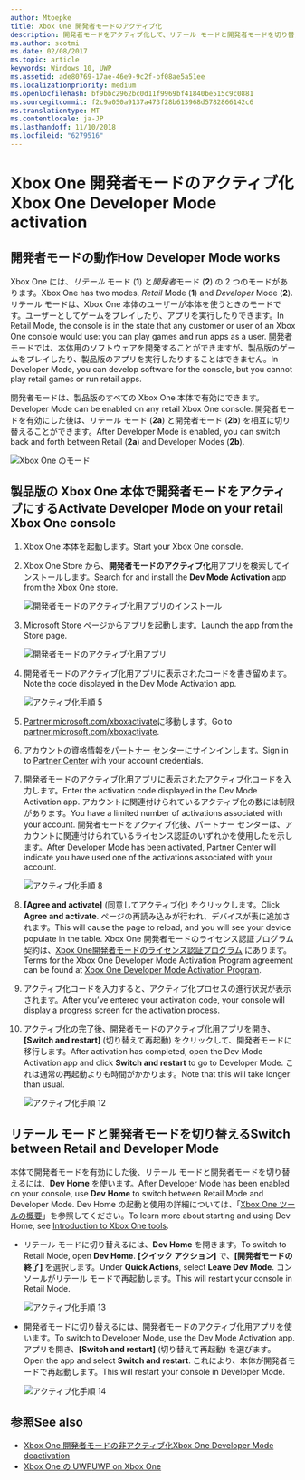 ```yaml
---
author: Mtoepke
title: Xbox One 開発者モードのアクティブ化
description: 開発者モードをアクティブ化して、リテール モードと開発者モードを切り替えることができるようにする方法を説明します。
ms.author: scotmi
ms.date: 02/08/2017
ms.topic: article
keywords: Windows 10, UWP
ms.assetid: ade80769-17ae-46e9-9c2f-bf08ae5a51ee
ms.localizationpriority: medium
ms.openlocfilehash: bf9bbc2962bc0d11f9969bf41840be515c9c0881
ms.sourcegitcommit: f2c9a050a9137a473f28b613968d5782866142c6
ms.translationtype: MT
ms.contentlocale: ja-JP
ms.lasthandoff: 11/10/2018
ms.locfileid: "6279516"
---
```

# <a name="xbox-one-developer-mode-activation"></a><span data-ttu-id="e9d95-104">Xbox One 開発者モードのアクティブ化</span><span class="sxs-lookup"><span data-stu-id="e9d95-104">Xbox One Developer Mode activation</span></span>

## <a name="how-developer-mode-works"></a><span data-ttu-id="e9d95-105">開発者モードの動作</span><span class="sxs-lookup"><span data-stu-id="e9d95-105">How Developer Mode works</span></span>
<span data-ttu-id="e9d95-106">Xbox One には、*リテール* モード (**1**) と*開発者*モード (**2**) の 2 つのモードがあります。</span><span class="sxs-lookup"><span data-stu-id="e9d95-106">Xbox One has two modes, *Retail* Mode (**1**) and *Developer* Mode (**2**).</span></span> <span data-ttu-id="e9d95-107">リテール モードは、Xbox One 本体のユーザーが本体を使うときのモードです。ユーザーとしてゲームをプレイしたり、アプリを実行したりできます。</span><span class="sxs-lookup"><span data-stu-id="e9d95-107">In Retail Mode, the console is in the state that any customer or user of an Xbox One console would use: you can play games and run apps as a user.</span></span> <span data-ttu-id="e9d95-108">開発者モードでは、本体用のソフトウェアを開発することができますが、製品版のゲームをプレイしたり、製品版のアプリを実行したりすることはできません。</span><span class="sxs-lookup"><span data-stu-id="e9d95-108">In Developer Mode, you can develop software for the console, but you cannot play retail games or run retail apps.</span></span>

<span data-ttu-id="e9d95-109">開発者モードは、製品版のすべての Xbox One 本体で有効にできます。</span><span class="sxs-lookup"><span data-stu-id="e9d95-109">Developer Mode can be enabled on any retail Xbox One console.</span></span> <span data-ttu-id="e9d95-110">開発者モードを有効にした後は、リテール モード (**2a**) と開発者モード (**2b**) を相互に切り替えることができます。</span><span class="sxs-lookup"><span data-stu-id="e9d95-110">After Developer Mode is enabled, you can switch back and forth between Retail (**2a**) and Developer Modes (**2b**).</span></span>

![Xbox One のモード](images/dev-mode-flow.png)

## <a name="activate-developer-mode-on-your-retail-xbox-one-console"></a><span data-ttu-id="e9d95-112">製品版の Xbox One 本体で開発者モードをアクティブにする</span><span class="sxs-lookup"><span data-stu-id="e9d95-112">Activate Developer Mode on your retail Xbox One console</span></span>

1.  <span data-ttu-id="e9d95-113">Xbox One 本体を起動します。</span><span class="sxs-lookup"><span data-stu-id="e9d95-113">Start your Xbox One console.</span></span>

2.  <span data-ttu-id="e9d95-114">Xbox One Store から、**開発者モードのアクティブ化**用アプリを検索してインストールします。</span><span class="sxs-lookup"><span data-stu-id="e9d95-114">Search for and install the **Dev Mode Activation** app from the Xbox One store.</span></span>

    ![開発者モードのアクティブ化用アプリのインストール](images/devkit-activation-1.png)

3.  <span data-ttu-id="e9d95-116">Microsoft Store ページからアプリを起動します。</span><span class="sxs-lookup"><span data-stu-id="e9d95-116">Launch the app from the Store page.</span></span>

    ![開発者モードのアクティブ化用アプリ](images/devkit-activation-2.png)

4.  <span data-ttu-id="e9d95-118">開発者モードのアクティブ化用アプリに表示されたコードを書き留めます。</span><span class="sxs-lookup"><span data-stu-id="e9d95-118">Note the code displayed in the Dev Mode Activation app.</span></span>

    ![アクティブ化手順 5](images/activation-step-5.png)  
    
5.  <span data-ttu-id="e9d95-120">[Partner.microsoft.com/xboxactivate](https://partner.microsoft.com/xboxactivate)に移動します。</span><span class="sxs-lookup"><span data-stu-id="e9d95-120">Go to [partner.microsoft.com/xboxactivate](https://partner.microsoft.com/xboxactivate).</span></span>

6.  <span data-ttu-id="e9d95-121">アカウントの資格情報を[パートナー センター](https://partner.microsoft.com/dashboard)にサインインします。</span><span class="sxs-lookup"><span data-stu-id="e9d95-121">Sign in to [Partner Center](https://partner.microsoft.com/dashboard) with your account credentials.</span></span>

7.  <span data-ttu-id="e9d95-122">開発者モードのアクティブ化用アプリに表示されたアクティブ化コードを入力します。</span><span class="sxs-lookup"><span data-stu-id="e9d95-122">Enter the activation code displayed in the Dev Mode Activation app.</span></span> <span data-ttu-id="e9d95-123">アカウントに関連付けられているアクティブ化の数には制限があります。</span><span class="sxs-lookup"><span data-stu-id="e9d95-123">You have a limited number of activations associated with your account.</span></span> <span data-ttu-id="e9d95-124">開発者モードをアクティブ化後、パートナー センターは、アカウントに関連付けられているライセンス認証のいずれかを使用したを示します。</span><span class="sxs-lookup"><span data-stu-id="e9d95-124">After Developer Mode has been activated, Partner Center will indicate you have used one of the activations associated with your account.</span></span>

    ![アクティブ化手順 8](images/activation-step-8-rs2.png)    
    
8.  <span data-ttu-id="e9d95-126">**[Agree and activate]** (同意してアクティブ化) をクリックします。</span><span class="sxs-lookup"><span data-stu-id="e9d95-126">Click **Agree and activate**.</span></span> <span data-ttu-id="e9d95-127">ページの再読み込みが行われ、デバイスが表に追加されます。</span><span class="sxs-lookup"><span data-stu-id="e9d95-127">This will cause the page to reload, and you will see your device populate in the table.</span></span> <span data-ttu-id="e9d95-128">Xbox One 開発者モードのライセンス認証プログラム契約は、[Xbox One開発者モードのライセンス認証プログラム](http://go.microsoft.com/fwlink/p/?LinkId=760399) にあります。</span><span class="sxs-lookup"><span data-stu-id="e9d95-128">Terms for the Xbox One Developer Mode Activation Program agreement can be found at [Xbox One Developer Mode Activation Program](http://go.microsoft.com/fwlink/p/?LinkId=760399).</span></span>

9.  <span data-ttu-id="e9d95-129">アクティブ化コードを入力すると、アクティブ化プロセスの進行状況が表示されます。</span><span class="sxs-lookup"><span data-stu-id="e9d95-129">After you’ve entered your activation code, your console will display a progress screen for the activation process.</span></span>  
    
10. <span data-ttu-id="e9d95-130">アクティブ化の完了後、開発者モードのアクティブ化用アプリを開き、**[Switch and restart]** (切り替えて再起動) をクリックして、開発者モードに移行します。</span><span class="sxs-lookup"><span data-stu-id="e9d95-130">After activation has completed, open the Dev Mode Activation app and click **Switch and restart** to go to Developer Mode.</span></span> <span data-ttu-id="e9d95-131">これは通常の再起動よりも時間がかかります。</span><span class="sxs-lookup"><span data-stu-id="e9d95-131">Note that this will take longer than usual.</span></span>

    ![アクティブ化手順 12](images/activation-step-12.png)   

## <a name="switch-between-retail-and-developer-mode"></a><span data-ttu-id="e9d95-133">リテール モードと開発者モードを切り替える</span><span class="sxs-lookup"><span data-stu-id="e9d95-133">Switch between Retail and Developer Mode</span></span>
<span data-ttu-id="e9d95-134">本体で開発者モードを有効にした後、リテール モードと開発者モードを切り替えるには、**Dev Home** を使います。</span><span class="sxs-lookup"><span data-stu-id="e9d95-134">After Developer Mode has been enabled on your console, use **Dev Home** to switch between Retail Mode and Developer Mode.</span></span> <span data-ttu-id="e9d95-135">Dev Home の起動と使用の詳細については、「[Xbox One ツールの概要](introduction-to-xbox-tools.md)」を参照してください。</span><span class="sxs-lookup"><span data-stu-id="e9d95-135">To learn more about starting and using Dev Home, see [Introduction to Xbox One tools](introduction-to-xbox-tools.md).</span></span>

* <span data-ttu-id="e9d95-136">リテール モードに切り替えるには、**Dev Home** を開きます。</span><span class="sxs-lookup"><span data-stu-id="e9d95-136">To switch to Retail Mode, open **Dev Home**.</span></span> <span data-ttu-id="e9d95-137">**[クイック アクション]** で、**[開発者モードの終了]** を選択します。</span><span class="sxs-lookup"><span data-stu-id="e9d95-137">Under **Quick Actions**, select **Leave Dev Mode**.</span></span> <span data-ttu-id="e9d95-138">コンソールがリテール モードで再起動します。</span><span class="sxs-lookup"><span data-stu-id="e9d95-138">This will restart your console in Retail Mode.</span></span>    

  ![アクティブ化手順 13](images/activation-step-13-rs4.png)  
  
* <span data-ttu-id="e9d95-140">開発者モードに切り替えるには、開発者モードのアクティブ化用アプリを使います。</span><span class="sxs-lookup"><span data-stu-id="e9d95-140">To switch to Developer Mode, use the Dev Mode Activation app.</span></span> <span data-ttu-id="e9d95-141">アプリを開き、**[Switch and restart]** (切り替えて再起動) を選びます。</span><span class="sxs-lookup"><span data-stu-id="e9d95-141">Open the app and select **Switch and restart**.</span></span> <span data-ttu-id="e9d95-142">これにより、本体が開発者モードで再起動します。</span><span class="sxs-lookup"><span data-stu-id="e9d95-142">This will restart your console in Developer Mode.</span></span>  

  ![アクティブ化手順 14](images/activation-step-12.png)  

## <a name="see-also"></a><span data-ttu-id="e9d95-144">参照</span><span class="sxs-lookup"><span data-stu-id="e9d95-144">See also</span></span>
- [<span data-ttu-id="e9d95-145">Xbox One 開発者モードの非アクティブ化</span><span class="sxs-lookup"><span data-stu-id="e9d95-145">Xbox One Developer Mode deactivation</span></span>](devkit-deactivation.md)
- [<span data-ttu-id="e9d95-146">Xbox One の UWP</span><span class="sxs-lookup"><span data-stu-id="e9d95-146">UWP on Xbox One</span></span>](index.md)
